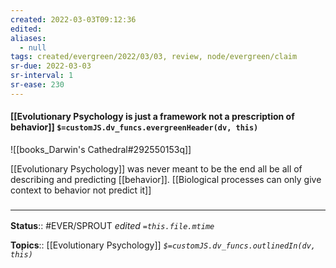 ```yaml
---
created: 2022-03-03T09:12:36 
edited: 
aliases:
  - null
tags: created/evergreen/2022/03/03, review, node/evergreen/claim
sr-due: 2022-03-03
sr-interval: 1
sr-ease: 230
---
```


#### [[Evolutionary Psychology is just a framework not a prescription of behavior]] `$=customJS.dv_funcs.evergreenHeader(dv, this)`

![[books_Darwin's Cathedral#292550153q]]

[[Evolutionary Psychology]] was never meant to be the end all be all of describing and predicting [[behavior]]. [[Biological processes can only give context to behavior not predict it]]

### <hr class="footnote"/>

**Status**:: #EVER/SPROUT
*edited `=this.file.mtime`*

**Topics**:: [[Evolutionary Psychology]]
*`$=customJS.dv_funcs.outlinedIn(dv, this)`*
